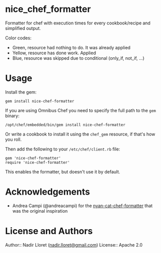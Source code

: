nice_chef_formatter
===================

Formatter for chef with execution times for every cookbook/recipe and simplified output.

Color codes:
- Green, resource had nothing to do. It was already applied
- Yellow, resource has done work. Applied
- Blue, resource was skipped due to conditional (only_if, not_if, ...)

Usage
=====

Install the gem:

    gem install nice-chef-formatter

If you are using Omnibus Chef you need to specify the full path to the `gem`
binary:

    /opt/chef/embedded/bin/gem install nice-chef-formatter

Or write a cookbook to install it using the `chef_gem` resource, if that's
how you roll.

Then add the following to your `/etc/chef/client.rb` file:

    gem 'nice-chef-formatter'
    require 'nice-chef-formatter'

This enables the formatter, but doesn't use it by default.

Acknowledgements
================

* Andrea Campi (@andreacampi) for the [nyan-cat-chef-formatter](https://github.com/andreacampi/nyan-cat-chef-formatter) that was the original inspiration

License and Authors
===================

Author:: Nadir Lloret (<nadir.lloret@gmail.com>)
License:: Apache 2.0